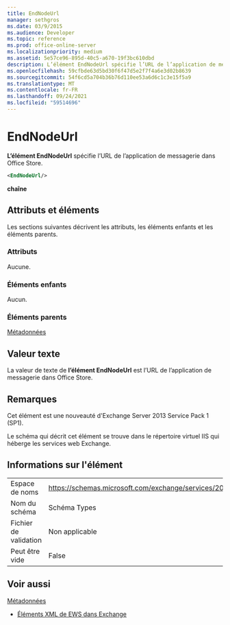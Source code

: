 ```yaml
---
title: EndNodeUrl
manager: sethgros
ms.date: 03/9/2015
ms.audience: Developer
ms.topic: reference
ms.prod: office-online-server
ms.localizationpriority: medium
ms.assetid: 5e57ce96-895d-40c5-a670-19f3bc610dbd
description: L’élément EndNodeUrl spécifie l’URL de l’application de messagerie dans Office Store.
ms.openlocfilehash: 59cfbde63d5bd30f6f47d5e2f7f4a6e3d02b8639
ms.sourcegitcommit: 54f6cd5a704b36b76d110ee53a6d6c1c3e15f5a9
ms.translationtype: MT
ms.contentlocale: fr-FR
ms.lasthandoff: 09/24/2021
ms.locfileid: "59514696"
---
```

# <a name="endnodeurl"></a>EndNodeUrl

**L’élément EndNodeUrl** spécifie l’URL de l’application de messagerie dans Office Store. 
  
```XML
<EndNodeUrl/>
```

 **chaîne**
## <a name="attributes-and-elements"></a>Attributs et éléments

Les sections suivantes décrivent les attributs, les éléments enfants et les éléments parents.
  
### <a name="attributes"></a>Attributs

Aucune.
  
### <a name="child-elements"></a>Éléments enfants

Aucun.
  
### <a name="parent-elements"></a>Éléments parents

[Métadonnées](metadata-ex15websvcsotherref.md)
  
## <a name="text-value"></a>Valeur texte

La valeur de texte de **l’élément EndNodeUrl** est l’URL de l’application de messagerie dans Office Store. 
  
## <a name="remarks"></a>Remarques

Cet élément est une nouveauté d'Exchange Server 2013 Service Pack 1 (SP1).
  
Le schéma qui décrit cet élément se trouve dans le répertoire virtuel IIS qui héberge les services web Exchange.
  
## <a name="element-information"></a>Informations sur l'élément

|||
|:-----|:-----|
|Espace de noms  <br/> | https://schemas.microsoft.com/exchange/services/2006/types  <br/> |
|Nom du schéma  <br/> |Schéma Types  <br/> |
|Fichier de validation  <br/> |Non applicable  <br/> |
|Peut être vide  <br/> |False  <br/> |
   
## <a name="see-also"></a>Voir aussi



[Métadonnées](metadata-ex15websvcsotherref.md)


- [Éléments XML de EWS dans Exchange](ews-xml-elements-in-exchange.md)

